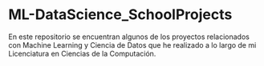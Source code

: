 # ML-DataScience_SchoolProjects
En este repositorio se encuentran algunos de los proyectos relacionados con Machine Learning y Ciencia de Datos que he realizado a lo largo de mi Licenciatura en Ciencias de la Computación.
